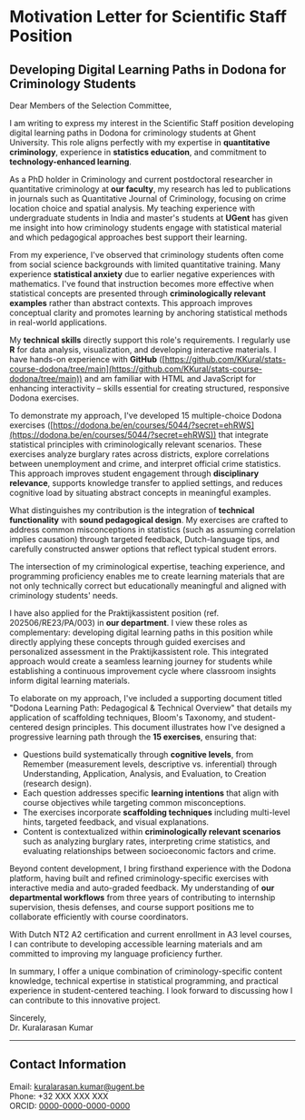 # Motivation Letter for Scientific Staff Position
## Developing Digital Learning Paths in Dodona for Criminology Students

Dear Members of the Selection Committee,

I am writing to express my interest in the Scientific Staff position developing digital learning paths in Dodona for criminology students at Ghent University. This role aligns perfectly with my expertise in **quantitative criminology**, experience in **statistics education**, and commitment to **technology-enhanced learning**.

As a PhD holder in Criminology and current postdoctoral researcher in quantitative criminology at **our faculty**, my research has led to publications in journals such as Quantitative Journal of Criminology, focusing on crime location choice and spatial analysis. My teaching experience with undergraduate students in India and master's students at **UGent** has given me insight into how criminology students engage with statistical material and which pedagogical approaches best support their learning.

From my experience, I've observed that criminology students often come from social science backgrounds with limited quantitative training. Many experience **statistical anxiety** due to earlier negative experiences with mathematics. I've found that instruction becomes more effective when statistical concepts are presented through **criminologically relevant examples** rather than abstract contexts. This approach improves conceptual clarity and promotes learning by anchoring statistical methods in real-world applications.

My **technical skills** directly support this role's requirements. I regularly use **R** for data analysis, visualization, and developing interactive materials. I have hands-on experience with **GitHub** ([https://github.com/KKural/stats-course-dodona/tree/main](https://github.com/KKural/stats-course-dodona/tree/main)) and am familiar with HTML and JavaScript for enhancing interactivity – skills essential for creating structured, responsive Dodona exercises.

To demonstrate my approach, I've developed 15 multiple-choice Dodona exercises ([https://dodona.be/en/courses/5044/?secret=ehRWS](https://dodona.be/en/courses/5044/?secret=ehRWS)) that integrate statistical principles with criminologically relevant scenarios. These exercises analyze burglary rates across districts, explore correlations between unemployment and crime, and interpret official crime statistics. This approach improves student engagement through **disciplinary relevance**, supports knowledge transfer to applied settings, and reduces cognitive load by situating abstract concepts in meaningful examples.

What distinguishes my contribution is the integration of **technical functionality** with **sound pedagogical design**. My exercises are crafted to address common misconceptions in statistics (such as assuming correlation implies causation) through targeted feedback, Dutch-language tips, and carefully constructed answer options that reflect typical student errors.

The intersection of my criminological expertise, teaching experience, and programming proficiency enables me to create learning materials that are not only technically correct but educationally meaningful and aligned with criminology students' needs.

I have also applied for the Praktijkassistent position (ref. 202506/RE23/PA/003) in **our department**. I view these roles as complementary: developing digital learning paths in this position while directly applying these concepts through guided exercises and personalized assessment in the Praktijkassistent role. This integrated approach would create a seamless learning journey for students while establishing a continuous improvement cycle where classroom insights inform digital learning materials.

To elaborate on my approach, I've included a supporting document titled "Dodona Learning Path: Pedagogical & Technical Overview" that details my application of scaffolding techniques, Bloom's Taxonomy, and student-centered design principles. This document illustrates how I've designed a progressive learning path through the **15 exercises**, ensuring that:

- Questions build systematically through **cognitive levels**, from Remember (measurement levels, descriptive vs. inferential) through Understanding, Application, Analysis, and Evaluation, to Creation (research design).
- Each question addresses specific **learning intentions** that align with course objectives while targeting common misconceptions.
- The exercises incorporate **scaffolding techniques** including multi-level hints, targeted feedback, and visual explanations.
- Content is contextualized within **criminologically relevant scenarios** such as analyzing burglary rates, interpreting crime statistics, and evaluating relationships between socioeconomic factors and crime.

Beyond content development, I bring firsthand experience with the Dodona platform, having built and refined criminology-specific exercises with interactive media and auto-graded feedback. My understanding of **our departmental workflows** from three years of contributing to internship supervision, thesis defenses, and course support positions me to collaborate efficiently with course coordinators.

With Dutch NT2 A2 certification and current enrollment in A3 level courses, I can contribute to developing accessible learning materials and am committed to improving my language proficiency further.

In summary, I offer a unique combination of criminology-specific content knowledge, technical expertise in statistical programming, and practical experience in student-centered teaching. I look forward to discussing how I can contribute to this innovative project.

Sincerely,  
Dr. Kuralarasan Kumar

---

## Contact Information
Email: kuralarasan.kumar@ugent.be  
Phone: +32 XXX XXX XXX  
ORCID: [0000-0000-0000-0000](https://orcid.org/0000-0000-0000-0000)

